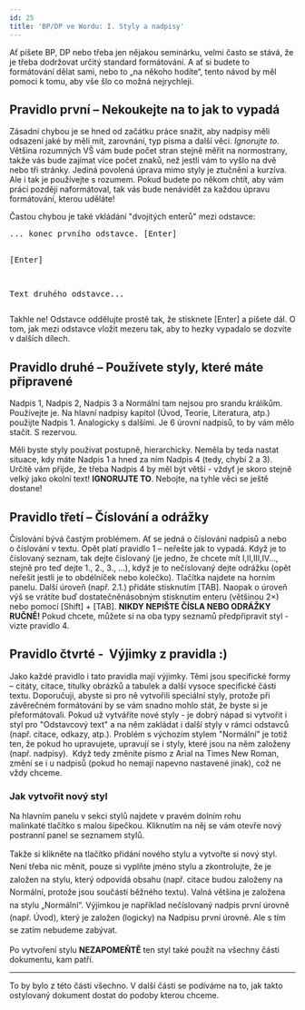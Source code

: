 ```yaml
---
id: 25
title: 'BP/DP ve Wordu: I. Styly a nadpisy'
---
```

<p>Ať píšete BP, DP nebo třeba jen nějakou seminárku, velmi často se stává, že je třeba dodržovat určitý standard formátování. A ať si budete to formátování dělat sami, nebo to „na někoho hodíte“, tento návod by měl pomoci k tomu, aby vše šlo co možná nejrychleji.</p>
<h2>Pravidlo první – Nekoukejte na to jak to vypadá</h2>
<p>Zásadní chybou je se hned od začátku práce snažit, aby nadpisy měli odsazení jaké by měli mít, zarovnání, typ písma a další věci. <em>Ignorujte to.</em> Většina rozumných VŠ vám bude počet stran stejně měřit na normostrany, takže vás bude zajímat více počet znaků, než jestli vám to vyšlo na dvě nebo tři stránky. Jediná povolená úprava mimo styly je ztučnění a kurzíva. Ale i tak je používejte s rozumem. Pokud budete po někom chtít, aby vám práci později naformátoval, tak vás bude nenávidět za každou úpravu formátování, kterou uděláte!</p>
<p>Častou chybou je také vkládání "dvojitých enterů" mezi odstavce:</p>
<pre>... konec prvního odstavce. [Enter]

[Enter]

Text druhého odstavce...</pre>
<p>Takhle ne! Odstavce oddělujte prostě tak, že stisknete [Enter] a píšete dál. O tom, jak mezi odstavce vložit mezeru tak, aby to hezky vypadalo se dozvíte v dalších dílech.</p>
<h2>Pravidlo druhé – Používete styly, které máte připravené</h2>
<p>Nadpis 1, Nadpis 2, Nadpis 3 a Normální tam nejsou pro srandu králíkům. Používejte je. Na hlavní nadpisy kapitol (Úvod, Teorie, Literatura, atp.) použijte Nadpis 1. Analogicky s dalšími. Je 6 úrovní nadpisů, to by vám mělo stačit. S rezervou.</p>
<p>Měli byste styly používat postupně, hierarchicky. Neměla by teda nastat situace, kdy máte Nadpis 1 a hned za ním Nadpis 4 (tedy, chybí 2 a 3). Určitě vám přijde, že třeba Nadpis 4 by měl být větší - vždyť je skoro stejně velký jako okolní text! <strong>IGNORUJTE TO</strong>. Nebojte, na tyhle věci se ještě dostane!</p>
<h2>Pravidlo třetí – Číslování a odrážky</h2>
<p>Číslování bývá častým problémem. Ať se jedná o číslování nadpisů a nebo o číslování v textu. Opět platí pravidlo 1 – neřešte jak to vypadá. Když je to číslovaný seznam, tak dejte číslovaný (je jedno, že chcete mít I,II,III,IV…, stejně pro teď dejte 1., 2., 3., …), když je to nečíslovaný dejte odrážku (opět neřešit jestli je to obdélníček nebo kolečko). Tlačítka najdete na horním panelu. Další úroveň (např. 2.1.) přidáte stisknutím [TAB]. Naopak o úroveň výš se vrátíte buď dostatečněnásobným stisknutím enteru (většinou 2×) nebo pomocí [Shift] + [TAB]. <strong>NIKDY NEPIŠTE ČÍSLA NEBO ODRÁŽKY RUČNĚ! </strong>Pokud chcete, můžete si na oba typy seznamů předpřipravit styl - vizte pravidlo 4.</p>
<h2>Pravidlo čtvrté -  Výjimky z pravidla :)</h2>
<p>Jako každé pravidlo i tato pravidla mají výjimky. Těmi jsou specifické formy – citáty, citace, titulky obrázků a tabulek a další vysoce specifické části textu. Doporučuji, abyste si pro ně vytvořili speciální styly, protože při závěrečném formátování by se vám snadno mohlo stát, že byste si je přeformátovali. Pokud už vytváříte nové styly - je dobrý nápad si vytvořit i styl pro "Odstavcový text" a na něm zakládat i další styly v rámci odstavců (např. citace, odkazy, atp.). Problém s výchozím stylem "Normální" je totiž ten, že pokud ho upravujete, upravují se i styly, které jsou na něm založeny (např. nadpisy).  Když tedy změníte písmo z Arial na Times New Roman, změní se i u nadpisů (pokud ho nemají napevno nastavené jinak), což ne vždy chceme.</p>
<h3>Jak vytvořit nový styl</h3>
<p>Na hlavním panelu v sekci stylů najdete v pravém dolním rohu malinkaté tlačítko s malou šipečkou. Kliknutím na něj se vám otevře nový postranní panel se seznamem stylů.</p>
<div><span style="line-height: 1.6;">Takže si klikněte na tlačítko přidání nového stylu a vytvořte si nový styl. Není třeba nic měnit, pouze si vyplňte jméno stylu a zkontrolujte, že je založen na stylu, který odpovídá obsahu (např. citace budou založeny na Normální, protože jsou součástí běžného textu). Valná většina je založena na stylu „Normální“. Výjimkou je například nečíslovaný nadpis první úrovně (např. Úvod), který je založen (logicky) na Nadpisu první úrovně. Ale s tím se zatím nebudeme zabývat.</span></div>
<p>Po vytvoření stylu <strong>NEZAPOMEŇTĚ</strong> ten styl také použít na všechny části dokumentu, kam patří.</p>
<hr />
<p>To by bylo z této části všechno. V další části se podíváme na to, jak takto ostylovaný dokument dostat do podoby kterou chceme.</p>
